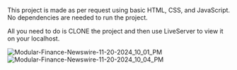 This project is made as per request using basic HTML, CSS, and JavaScript. No dependencies are needed to run the project.

All you need to do is CLONE the project and then use LiveServer to view it on your localhost.

![Modular-Finance-Newswire-11-20-2024_10_01_PM](https://github.com/user-attachments/assets/25b22eeb-a1fe-4cb5-a0e9-d60b2a3b9f18)
![Modular-Finance-Newswire-11-20-2024_10_04_PM](https://github.com/user-attachments/assets/b31b35a5-7e82-4b70-a0c8-d2c26d5f7161)
